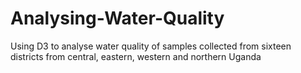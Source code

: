 # Analysing-Water-Quality
Using D3 to analyse water quality of samples collected from sixteen districts from central, eastern, western and northern Uganda
